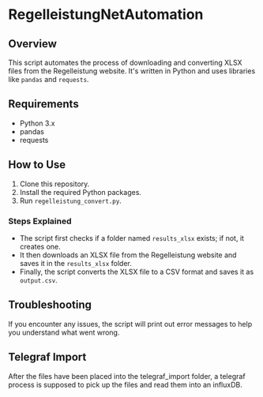 # RegelleistungNetAutomation

## Overview
This script automates the process of downloading and converting XLSX files from the Regelleistung website. It's written in Python and uses libraries like `pandas` and `requests`.

## Requirements
- Python 3.x
- pandas
- requests

## How to Use
1. Clone this repository.
2. Install the required Python packages.
3. Run `regelleistung_convert.py`.

### Steps Explained
- The script first checks if a folder named `results_xlsx` exists; if not, it creates one.
- It then downloads an XLSX file from the Regelleistung website and saves it in the `results_xlsx` folder.
- Finally, the script converts the XLSX file to a CSV format and saves it as `output.csv`.

## Troubleshooting
If you encounter any issues, the script will print out error messages to help you understand what went wrong.

## Telegraf Import
After the files have been placed into the telegraf_import folder, a telegraf process is supposed to pick up the files and read them into an influxDB. 
